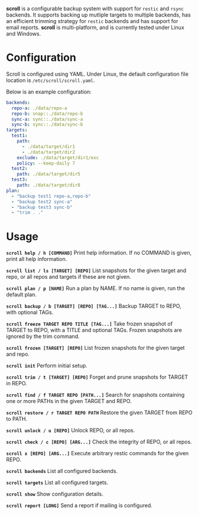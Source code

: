 **scroll** is a configurable backup system with support for `restic` and `rsync` backends. It supports backing up mutliple targets to multiple backends, has an efficient trimming strategy for `restic` backends and has support for email reports. **scroll** is multi-platform, and is currently tested under Linux and Windows.

# Configuration

Scroll is configured using YAML. Under Linux, the default configuration file location is `/etc/scroll/scroll.yaml`.

Below is an example configuration:

```yaml
backends:
  repo-a: ./data/repo-a
  repo-b: snap::./data/repo-b
  sync-a: sync::./data/sync-a
  sync-b: sync::./data/sync-b
targets:
  test1:
    path:
      - ./data/target/dir1
      - ./data/target/dir2
    exclude: ./data/target/dir1/exc
    policy: --keep-daily 7
  test2:
    path: ./data/target/dir5
  test3:
    path: ./data/target/dir8
plan:
  - "backup test1 repo-a,repo-b"
  - "backup test2 sync-a"
  - "backup test3 sync-b"
  - "trim . ."

```

# Usage

**`scroll help / h [COMMAND]`**
Print help information. If no COMMAND is given, print all help information.

**`scroll list / ls [TARGET] [REPO]`**
List snapshots for the given target and repo, or all repos and targets if these
are not given.

**`scroll plan / p [NAME]`**
Run a plan by NAME. If no name is given, run the default plan.

**`scroll backup / b [TARGET] [REPO] [TAG...]`**
Backup TARGET to REPO, with optional TAGs.

**`scroll freeze TARGET REPO TITLE [TAG...]`**
Take frozen snapshot of TARGET to REPO, with a TITLE and optional TAGs. Frozen
snapshots are ignored by the trim command.

**`scroll frozen [TARGET] [REPO]`**
List frozen snapshots for the given target and repo.

**`scroll init`**
Perform initial setup.

**`scroll trim / t [TARGET] [REPO]`**
Forget and prune snapshots for TARGET in REPO.

**`scroll find / f TARGET REPO [PATH...]`**
Search for snapshots containing one or more PATHs in the given TARGET and REPO.

**`scroll restore / r TARGET REPO PATH`**
Restore the given TARGET from REPO to PATH.

**`scroll unlock / u [REPO]`**
Unlock REPO, or all repos.

**`scroll check / c [REPO] [ARG...]`**
Check the integrity of REPO, or all repos.

**`scroll x [REPO] [ARG...]`**
Execute arbitrary restic commands for the given REPO.

**`scroll backends`**
List all configured backends.

**`scroll targets`**
List all configured targets.

**`scroll show`**
Show configuration details.

**`scroll report [LONG]`**
Send a report if mailing is configured.
